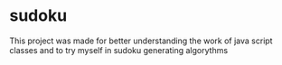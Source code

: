 sudoku
======

This project was made for better understanding the work of java script classes and to try myself in sudoku generating algorythms
